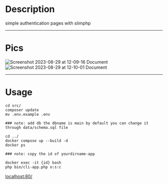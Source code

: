 # Description
  simple authentication pages with slimphp
______

# Pics
![Screenshot 2023-08-29 at 12-09-16 Document](https://github.com/alshkre9/auth-slimphp/assets/129284063/73c91109-0bfc-42cc-bea8-33bcf88b9144)
![Screenshot 2023-08-29 at 12-10-01 Document](https://github.com/alshkre9/auth-slimphp/assets/129284063/decc331e-cc1a-4cca-84c8-2b881523d82d)
______

# Usage
```console
cd src/
composer update
mv .env.example .env

### note: add db the dbname is main by default you can change it through data/schema.sql file

cd ../
docker compose up --build -d 
docker ps

### note: copy the id of yourdirname-app

docker exec -it {id} bash
php bin/cli-app.php o:s:c
```
[localhost:80/](http://localhost:80/)
